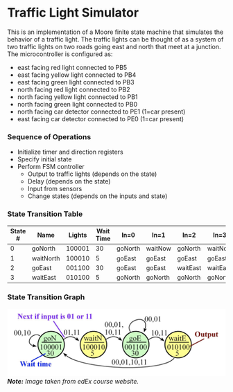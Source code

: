 # Traffic Light Simulator

This is an implementation of a Moore finite state machine that simulates the behavior of a traffic light. The traffic lights can be thought of as a system of two traffic lights on two roads going east and north that meet at a junction.
The microcontroller is configured as:
- east facing red light connected to PB5
- east facing yellow light connected to PB4
- east facing green light connected to PB3
- north facing red light connected to PB2
- north facing yellow light connected to PB1
- north facing green light connected to PB0
- north facing car detector connected to PE1 (1=car present)
- east facing car detector connected to PE0 (1=car present)

### Sequence of Operations
- Initialize timer and direction registers
- Specify initial state
- Perform FSM controller
    - Output to traffic lights (depends on the state)
    - Delay (depends on the state)
    - Input from sensors
    - Change states (depends on the inputs and state)

### State Transition Table
| State # | Name | Lights | Wait Time | In=0 | In=1 | In=2 | In=3 |
| --------|------|--------|-----------|------|------|------|------|
| 0       | goNorth | 100001   | 30   | goNorth | waitNow | goNorth | waitNow |
| 1       | waitNorth | 100010 | 5    | goEast  | goEast  | goEast  | goEast  |
| 2       | goEast | 001100    | 30   | goEast  | goEast  | waitEast| waitEast|
| 3       | waitEast | 010100  | 5    | goNorth | goNorth | goNorth | goNorth |

### State Transition Graph
![State Transition Graph](stateTransitionGraph.png)
***Note:** Image taken from edEx course website.*
